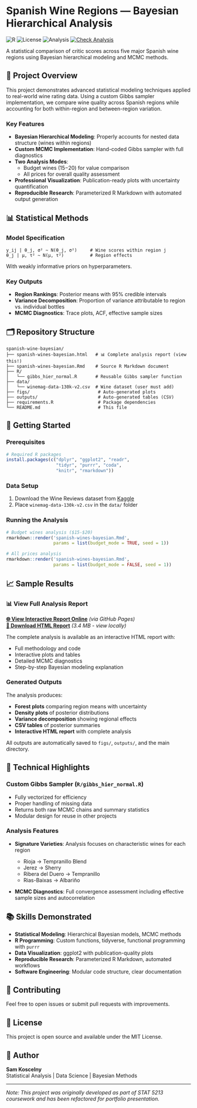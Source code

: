# Spanish Wine Regions — Bayesian Hierarchical Analysis

![R](https://img.shields.io/badge/R-4.3%2B-blue?logo=r)
![License](https://img.shields.io/badge/License-MIT-green)
![Analysis](https://img.shields.io/badge/Analysis-Bayesian%20MCMC-purple)
[![Check Analysis](https://github.com/sam-kos41/spanish-wine-bayesian/workflows/Check%20Analysis/badge.svg)](https://github.com/sam-kos41/spanish-wine-bayesian/actions)

A statistical comparison of critic scores across five major Spanish wine regions using Bayesian hierarchical modeling and MCMC methods.

## 🎯 Project Overview

This project demonstrates advanced statistical modeling techniques applied to real-world wine rating data. Using a custom Gibbs sampler implementation, we compare wine quality across Spanish regions while accounting for both within-region and between-region variation.

### Key Features

- **Bayesian Hierarchical Modeling**: Properly accounts for nested data structure (wines within regions)
- **Custom MCMC Implementation**: Hand-coded Gibbs sampler with full diagnostics
- **Two Analysis Modes**: 
  - Budget wines ($15-$20) for value comparison
  - All prices for overall quality assessment
- **Professional Visualization**: Publication-ready plots with uncertainty quantification
- **Reproducible Research**: Parameterized R Markdown with automated output generation

## 📊 Statistical Methods

### Model Specification

```
y_ij | θ_j, σ² ~ N(θ_j, σ²)     # Wine scores within region j
θ_j | μ, τ² ~ N(μ, τ²)          # Region effects
```

With weakly informative priors on hyperparameters.

### Key Outputs

- **Region Rankings**: Posterior means with 95% credible intervals
- **Variance Decomposition**: Proportion of variance attributable to region vs. individual bottles
- **MCMC Diagnostics**: Trace plots, ACF, effective sample sizes

## 🗂 Repository Structure

```
spanish-wine-bayesian/
├── spanish-wines-bayesian.html   # 📊 Complete analysis report (view this!)
├── spanish-wines-bayesian.Rmd    # Source R Markdown document
├── R/
│   └── gibbs_hier_normal.R       # Reusable Gibbs sampler function
├── data/
│   └── winemag-data-130k-v2.csv  # Wine dataset (user must add)
├── figs/                          # Auto-generated plots
├── outputs/                       # Auto-generated tables (CSV)
├── requirements.R                 # Package dependencies
└── README.md                      # This file
```

## 🚀 Getting Started

### Prerequisites

```r
# Required R packages
install.packages(c("dplyr", "ggplot2", "readr", 
                   "tidyr", "purrr", "coda", 
                   "knitr", "rmarkdown"))
```

### Data Setup

1. Download the Wine Reviews dataset from [Kaggle](https://www.kaggle.com/zynicide/wine-reviews)
2. Place `winemag-data-130k-v2.csv` in the `data/` folder

### Running the Analysis

```r
# Budget wines analysis ($15-$20)
rmarkdown::render('spanish-wines-bayesian.Rmd', 
                  params = list(budget_mode = TRUE, seed = 1))

# All prices analysis
rmarkdown::render('spanish-wines-bayesian.Rmd', 
                  params = list(budget_mode = FALSE, seed = 1))
```

## 📈 Sample Results

### 📊 View Full Analysis Report

**[🌐 View Interactive Report Online](https://sam-kos41.github.io/spanish-wine-bayesian/spanish-wines-bayesian.html)** *(via GitHub Pages)*  
**[💾 Download HTML Report](https://github.com/sam-kos41/spanish-wine-bayesian/raw/main/spanish-wines-bayesian.html)** *(3.4 MB - view locally)*

The complete analysis is available as an interactive HTML report with:
- Full methodology and code
- Interactive plots and tables
- Detailed MCMC diagnostics
- Step-by-step Bayesian modeling explanation

### Generated Outputs

The analysis produces:

- **Forest plots** comparing region means with uncertainty
- **Density plots** of posterior distributions
- **Variance decomposition** showing regional effects
- **CSV tables** of posterior summaries
- **Interactive HTML report** with complete analysis

All outputs are automatically saved to `figs/`, `outputs/`, and the main directory.

## 🔧 Technical Highlights

### Custom Gibbs Sampler (`R/gibbs_hier_normal.R`)

- Fully vectorized for efficiency
- Proper handling of missing data
- Returns both raw MCMC chains and summary statistics
- Modular design for reuse in other projects

### Analysis Features

- **Signature Varieties**: Analysis focuses on characteristic wines for each region
  - Rioja → Tempranillo Blend
  - Jerez → Sherry
  - Ribera del Duero → Tempranillo
  - Rias-Baixas → Albariño
  
- **MCMC Diagnostics**: Full convergence assessment including effective sample sizes and autocorrelation

## 📚 Skills Demonstrated

- **Statistical Modeling**: Hierarchical Bayesian models, MCMC methods
- **R Programming**: Custom functions, tidyverse, functional programming with `purrr`
- **Data Visualization**: ggplot2 with publication-quality plots
- **Reproducible Research**: Parameterized R Markdown, automated workflows
- **Software Engineering**: Modular code structure, clear documentation

## 🤝 Contributing

Feel free to open issues or submit pull requests with improvements.

## 📄 License

This project is open source and available under the MIT License.

## 👤 Author

**Sam Koscelny**  
Statistical Analysis | Data Science | Bayesian Methods

---

*Note: This project was originally developed as part of STAT 5213 coursework and has been refactored for portfolio presentation.*